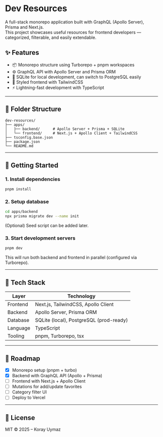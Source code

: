 # Dev Resources

A full-stack monorepo application built with GraphQL (Apollo Server), Prisma and Next.js.  
This project showcases useful resources for frontend developers — categorized, filterable, and easily extendable.

## ✨ Features

- 📦 Monorepo structure using Turborepo + pnpm workspaces
- ⚙️ GraphQL API with Apollo Server and Prisma ORM
- 🧱 SQLite for local development, can switch to PostgreSQL easily
- 💅 Styled frontend with TailwindCSS
- ⚡ Lightning-fast development with TypeScript

---

## 📁 Folder Structure

```
dev-resources/
├── apps/
│   ├── backend/      # Apollo Server + Prisma + SQLite
│   └── frontend/     # Next.js + Apollo Client + TailwindCSS
├── tsconfig.base.json
├── package.json
└── README.md
```

---

## 🚀 Getting Started

### 1. Install dependencies
```bash
pnpm install
```

### 2. Setup database
```bash
cd apps/backend
npx prisma migrate dev --name init
```

(Optional) Seed script can be added later.

### 3. Start development servers
```bash
pnpm dev
```

This will run both backend and frontend in parallel (configured via Turborepo).

---

## 🧱 Tech Stack

| Layer      | Technology                         |
|------------|------------------------------------|
| Frontend   | Next.js, TailwindCSS, Apollo Client |
| Backend    | Apollo Server, Prisma ORM          |
| Database   | SQLite (local), PostgreSQL (prod-ready) |
| Language   | TypeScript                         |
| Tooling    | pnpm, Turborepo, tsx               |

---

## 📌 Roadmap

- [x] Monorepo setup (pnpm + turbo)
- [x] Backend with GraphQL API (Apollo + Prisma)
- [ ] Frontend with Next.js + Apollo Client
- [ ] Mutations for add/update favorites
- [ ] Category filter UI
- [ ] Deploy to Vercel

---

## 📄 License

MIT © 2025 – Koray Uymaz
